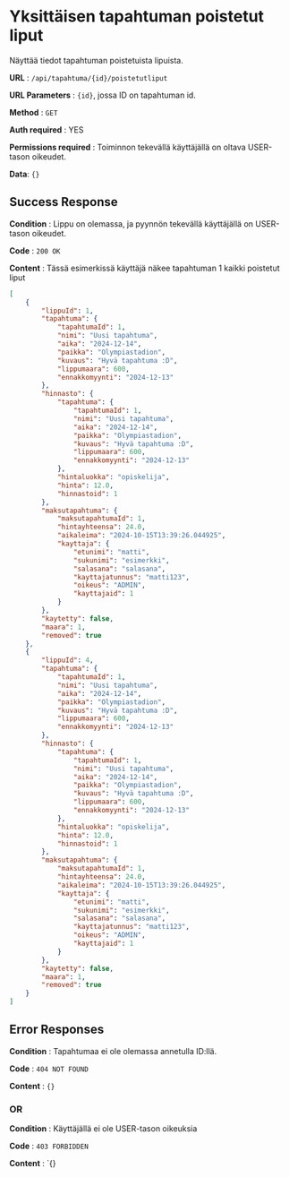 # Yksittäisen tapahtuman poistetut liput

Näyttää tiedot tapahtuman poistetuista lipuista.

**URL** : `/api/tapahtuma/{id}/poistetutliput`

**URL Parameters** : `{id}`, jossa ID on tapahtuman id.

**Method** : `GET`

**Auth required** : YES

**Permissions required** : Toiminnon tekevällä käyttäjällä on oltava USER-tason oikeudet. 

**Data**: `{}`

## Success Response

**Condition** : Lippu on olemassa, ja pyynnön tekevällä käyttäjällä on USER-tason oikeudet.

**Code** : `200 OK`

**Content** : Tässä esimerkissä käyttäjä näkee tapahtuman 1 kaikki poistetut liput

```json
[
    {
        "lippuId": 1,
        "tapahtuma": {
            "tapahtumaId": 1,
            "nimi": "Uusi tapahtuma",
            "aika": "2024-12-14",
            "paikka": "Olympiastadion",
            "kuvaus": "Hyvä tapahtuma :D",
            "lippumaara": 600,
            "ennakkomyynti": "2024-12-13"
        },
        "hinnasto": {
            "tapahtuma": {
                "tapahtumaId": 1,
                "nimi": "Uusi tapahtuma",
                "aika": "2024-12-14",
                "paikka": "Olympiastadion",
                "kuvaus": "Hyvä tapahtuma :D",
                "lippumaara": 600,
                "ennakkomyynti": "2024-12-13"
            },
            "hintaluokka": "opiskelija",
            "hinta": 12.0,
            "hinnastoid": 1
        },
        "maksutapahtuma": {
            "maksutapahtumaId": 1,
            "hintayhteensa": 24.0,
            "aikaleima": "2024-10-15T13:39:26.044925",
            "kayttaja": {
                "etunimi": "matti",
                "sukunimi": "esimerkki",
                "salasana": "salasana",
                "kayttajatunnus": "matti123",
                "oikeus": "ADMIN",
                "kayttajaid": 1
            }
        },
        "kaytetty": false,
        "maara": 1,
        "removed": true
    },
    {
        "lippuId": 4,
        "tapahtuma": {
            "tapahtumaId": 1,
            "nimi": "Uusi tapahtuma",
            "aika": "2024-12-14",
            "paikka": "Olympiastadion",
            "kuvaus": "Hyvä tapahtuma :D",
            "lippumaara": 600,
            "ennakkomyynti": "2024-12-13"
        },
        "hinnasto": {
            "tapahtuma": {
                "tapahtumaId": 1,
                "nimi": "Uusi tapahtuma",
                "aika": "2024-12-14",
                "paikka": "Olympiastadion",
                "kuvaus": "Hyvä tapahtuma :D",
                "lippumaara": 600,
                "ennakkomyynti": "2024-12-13"
            },
            "hintaluokka": "opiskelija",
            "hinta": 12.0,
            "hinnastoid": 1
        },
        "maksutapahtuma": {
            "maksutapahtumaId": 1,
            "hintayhteensa": 24.0,
            "aikaleima": "2024-10-15T13:39:26.044925",
            "kayttaja": {
                "etunimi": "matti",
                "sukunimi": "esimerkki",
                "salasana": "salasana",
                "kayttajatunnus": "matti123",
                "oikeus": "ADMIN",
                "kayttajaid": 1
            }
        },
        "kaytetty": false,
        "maara": 1,
        "removed": true
    }
]
```

## Error Responses

**Condition** : Tapahtumaa ei ole olemassa annetulla ID:llä.

**Code** : `404 NOT FOUND`

**Content** : `{}`

### OR

**Condition** : Käyttäjällä ei ole USER-tason oikeuksia

**Code** : `403 FORBIDDEN`

**Content** : `{}
